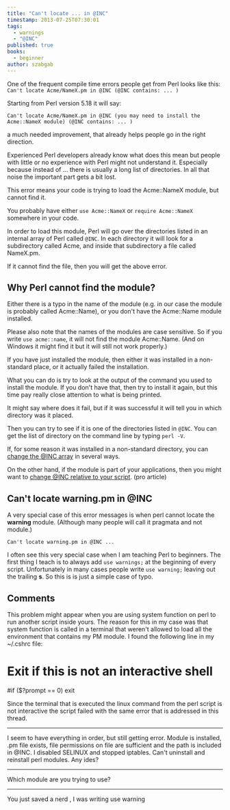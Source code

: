 ```yaml
---
title: "Can't locate ... in @INC"
timestamp: 2013-07-25T07:30:01
tags:
  - warnings
  - "@INC"
published: true
books:
  - beginner
author: szabgab
---
```



One of the frequent compile time errors people get from Perl looks like this:
`Can't locate Acme/NameX.pm in @INC (@INC contains: ... )`

Starting from Perl version 5.18 it will say:

`Can't locate Acme/NameX.pm in @INC (you may need to install the Acme::NameX module) (@INC contains: ... )`

a much needed improvement, that already helps people go in the right direction.


Experienced Perl developers already know what does this mean but 
people with little or no experience with Perl might not understand it.
Especially because instead of ... there is usually a long list of directories.
In all that noise the important part gets a bit lost.

This error means your code is trying to load the Acme::NameX module, but cannot
find it. 

You probably have either `use Acme::NameX` or `require Acme::NameX`
somewhere in your code.

In order to load this module, Perl will go over the directories listed in
an internal array of Perl called `@INC`. In each directory it will look
for a subdirectory called Acme, and inside that subdirectory a file called NameX.pm.

If it cannot find the file, then you will get the above error.

## Why Perl cannot find the module?

Either there is a typo in the name of the module
(e.g. in our case the module is probably called Acme::Name),
or you don't have the Acme::Name module installed.

Please also note that the names of the modules are case sensitive.
So if you write `use acme::name`, it will not find the module
Acme::Name. (And on Windows it might find it but it will still not work
properly.)

If you have just installed the module, then either it was installed in
a non-standard place, or it actually failed the installation.

What you can do is try to look at the output of the command you used
to install the module. If you don't have that, then try to install
it again, but this time pay really close attention to what is being printed.

It might say where does it fail, but if it was successful it will tell you
in which directory was it placed.

Then you can try to see if it is one of the directories listed in `@INC`.
You can get the list of directory on the command line by typing `perl -V`.

If, for some reason it was installed in a non-standard directory, you can
[change the @INC array](/how-to-change-inc-to-find-perl-modules-in-non-standard-locations)
in several ways.

On the other hand, if the module is part of your applications, then you might
want to [change @INC relative to your script](/how-to-add-a-relative-directory-to-inc). (pro article)

## Can't locate warning.pm in @INC

A very special case of this error messages is when perl cannot locate the **warning** module.
(Although many people will call it pragmata and not module.)

```
Can't locate warning.pm in @INC ...
```

 I often see this very special case when I am teaching Perl to beginners. The first thing I teach is
to always add `use warnings;` at the beginning of every script. Unfortunately in many cases
people write `use warning;` leaving out the trailing **s**. So this is is just a simple case of typo.

## Comments

This problem might appear when you are using system function on perl to run another script inside yours. The reason for this in my case was that system function is called in a terminal that weren't allowed to load all the environment that contains my PM module. I found the following line in my ~/.cshrc file:

# Exit if this is not an interactive shell
#if ($?prompt == 0) exit

Since the terminal that is executed the linux command from the perl script is not interactive the script failed with the same error that is addressed in this thread.

<hr>

I seem to have everything in order, but still getting error. Module is installed, .pm file exists, file permissions on file are sufficient and the path is included in @INC. I disabled SELINUX and stopped iptables. Can't uninstall and reinstall perl modules. Any ides?

---

Which module are you trying to use?

<hr>
You just saved a nerd , I was writing use warning


